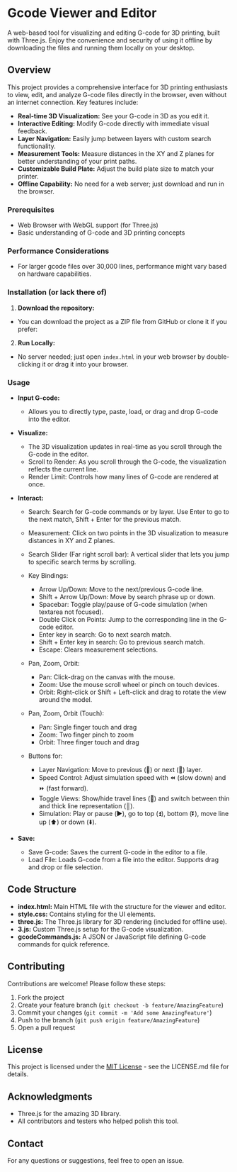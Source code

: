# Gcode Viewer and Editor

A web-based tool for visualizing and editing G-code for 3D printing, built with Three.js. Enjoy the convenience and security of using it offline by downloading the files and running them locally on your desktop.

## Overview

This project provides a comprehensive interface for 3D printing enthusiasts to view, edit, and analyze G-code files directly in the browser, even without an internet connection. Key features include:

  - **Real-time 3D Visualization:** See your G-code in 3D as you edit it.
  - **Interactive Editing:** Modify G-code directly with immediate visual feedback.
  - **Layer Navigation:** Easily jump between layers with custom search functionality.
  - **Measurement Tools:** Measure distances in the XY and Z planes for better understanding of your print paths.
  - **Customizable Build Plate:** Adjust the build plate size to match your printer.
  - **Offline Capability:** No need for a web server; just download and run in the browser.


### Prerequisites

  - Web Browser with WebGL support (for Three.js)
  - Basic understanding of G-code and 3D printing concepts

### Performance Considerations

 - For larger gcode files over 30,000 lines, performance might vary based on hardware capabilities. 

### Installation (or lack there of)

1. **Download the repository:**
- You can download the project as a ZIP file from GitHub or clone it if you prefer:
     
2. **Run Locally:**
- No server needed; just open `index.html` in your web browser by double-clicking it or drag it into your browser.

### Usage

- **Input G-code:** 
  - Allows you to directly type, paste, load, or drag and drop G-code into the editor.

- **Visualize:** 
  - The 3D visualization updates in real-time as you scroll through the G-code in the editor.
  - Scroll to Render: As you scroll through the G-code, the visualization reflects the current line.
  - Render Limit: Controls how many lines of G-code are rendered at once.

- **Interact:** 
  - Search: Search for G-code commands or by layer. Use Enter to go to the next match, Shift + Enter for the previous match.
  - Measurement: Click on two points in the 3D visualization to measure distances in XY and Z planes.
  - Search Slider (Far right scroll bar): A vertical slider that lets you jump to specific search terms by scrolling.

   - Key Bindings:
      - Arrow Up/Down: Move to the next/previous G-code line.
      - Shift + Arrow Up/Down: Move by search phrase up or down.
      - Spacebar: Toggle play/pause of G-code simulation (when textarea not focused).
      - Double Click on Points: Jump to the corresponding line in the G-code editor.
      - Enter key in search: Go to next search match.
      - Shift + Enter key in search: Go to previous search match.
      - Escape: Clears measurement selections.
  
  - Pan, Zoom, Orbit:
      - Pan: Click-drag on the canvas with the mouse.
      - Zoom: Use the mouse scroll wheel or pinch on touch devices.
      - Orbit: Right-click or Shift + Left-click and drag to rotate the view around the model.
  - Pan, Zoom, Orbit (Touch):        
      - Pan: Single finger touch and drag
      - Zoom: Two finger pinch to zoom
      - Orbit: Three finger touch and drag



  - Buttons for:
      - Layer Navigation: Move to previous (🔼) or next (🔽) layer.
      - Speed Control: Adjust simulation speed with ⏪ (slow down) and ⏩ (fast forward).
      - Toggle Views: Show/hide travel lines (🔹) and switch between thin and thick line representation (║).
      - Simulation: Play or pause (▶️), go to top (⏫), bottom (⏬), move line up (⬆️) or down (⬇️).

- **Save:** 
    - Save G-code: Saves the current G-code in the editor to a file.
    - Load File: Loads G-code from a file into the editor. Supports drag and drop or file selection.

## Code Structure
  - **index.html:** Main HTML file with the structure for the viewer and editor.
  - **style.css:** Contains styling for the UI elements.
  - **three.js:** The Three.js library for 3D rendering (included for offline use).
  - **3.js:** Custom Three.js setup for the G-code visualization.
  - **gcodeCommands.js:** A JSON or JavaScript file defining G-code commands for quick reference.

## Contributing

Contributions are welcome! Please follow these steps:

1. Fork the project
2. Create your feature branch (`git checkout -b feature/AmazingFeature`)
3. Commit your changes (`git commit -m 'Add some AmazingFeature'`)
4. Push to the branch (`git push origin feature/AmazingFeature`)
5. Open a pull request

## License

This project is licensed under the [MIT License](LICENSE.md) - see the LICENSE.md file for details.

## Acknowledgments

- Three.js for the amazing 3D library.
- All contributors and testers who helped polish this tool.

## Contact

For any questions or suggestions, feel free to open an issue.
